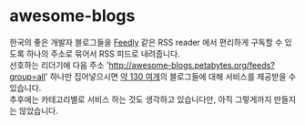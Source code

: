 # awesome-blogs
한국의 좋은 개발자 블로그들을 [Feedly](https://feedly.com) 같은 RSS reader 에서 편리하게 구독할 수 있도록 하나의 주소로 묶어서 RSS 피드로 내려줍니다.  
선호하는 리더기에 다음 주소 'http://awesome-blogs.petabytes.org/feeds?group=all' 하나만 집어넣으시면 [약 130 여개](https://github.com/sarojaba/awesome-devblog)의 블로그들에 대해 서비스를 제공받을 수 있습니다.   
추후에는 카테고리별로 서비스 하는 것도 생각하고 있습니다만, 아직 그렇게까지 만들지는 않았습니다.
